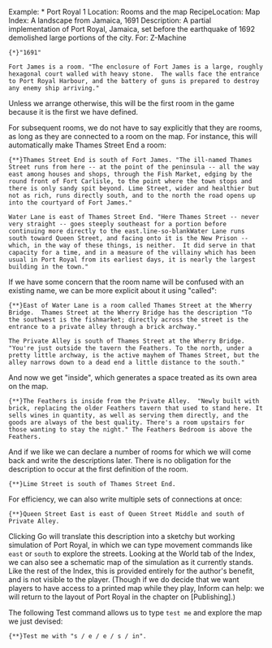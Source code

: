 Example: * Port Royal 1
Location: Rooms and the map
RecipeLocation: Map
Index: A landscape from Jamaica, 1691
Description: A partial implementation of Port Royal, Jamaica, set before the earthquake of 1692 demolished large portions of the city.
For: Z-Machine

  

``` inform7
{*}"1691"

Fort James is a room. "The enclosure of Fort James is a large, roughly hexagonal court walled with heavy stone.  The walls face the entrance to Port Royal Harbour, and the battery of guns is prepared to destroy any enemy ship arriving."
```

  
Unless we arrange otherwise, this will be the first room in the game because it is the first we have defined.

  
For subsequent rooms, we do not have to say explicitly that they are rooms, as long as they are connected to a room on the map. For instance, this will automatically make Thames Street End a room:

  

``` inform7
{**}Thames Street End is south of Fort James. "The ill-named Thames Street runs from here -- at the point of the peninsula -- all the way east among houses and shops, through the Fish Market, edging by the round front of Fort Carlisle, to the point where the town stops and there is only sandy spit beyond. Lime Street, wider and healthier but not as rich, runs directly south, and to the north the road opens up into the courtyard of Fort James."

Water Lane is east of Thames Street End. "Here Thames Street -- never very straight -- goes steeply southeast for a portion before continuing more directly to the east.line-so-blankWater Lane runs south toward Queen Street, and facing onto it is the New Prison -- which, in the way of these things, is neither.  It did serve in that capacity for a time, and in a measure of the villainy which has been usual in Port Royal from its earliest days, it is nearly the largest building in the town."
```

  
If we have some concern that the room name will be confused with an existing name, we can be more explicit about it using "called":

  

``` inform7
{**}East of Water Lane is a room called Thames Street at the Wherry Bridge.  Thames Street at the Wherry Bridge has the description "To the southwest is the fishmarket; directly across the street is the entrance to a private alley through a brick archway."

The Private Alley is south of Thames Street at the Wherry Bridge. "You're just outside the tavern the Feathers. To the north, under a pretty little archway, is the active mayhem of Thames Street, but the alley narrows down to a dead end a little distance to the south."
```

  
And now we get "inside", which generates a space treated as its own area on the map.

  

``` inform7
{**}The Feathers is inside from the Private Alley.  "Newly built with brick, replacing the older Feathers tavern that used to stand here. It sells wines in quantity, as well as serving them directly, and the goods are always of the best quality. There's a room upstairs for those wanting to stay the night." The Feathers Bedroom is above the Feathers.
```

  
And if we like we can declare a number of rooms for which we will come back and write the descriptions later. There is no obligation for the description to occur at the first definition of the room.

  

``` inform7
{**}Lime Street is south of Thames Street End.
```

  
For efficiency, we can also write multiple sets of connections at once:

  

``` inform7
{**}Queen Street East is east of Queen Street Middle and south of Private Alley.
```

  
Clicking Go will translate this description into a sketchy but working simulation of Port Royal, in which we can type movement commands like ``east`` or ``south`` to explore the streets. Looking at the World tab of the Index, we can also see a schematic map of the simulation as it currently stands. Like the rest of the Index, this is provided entirely for the author's benefit, and is not visible to the player. (Though if we do decide that we want players to have access to a printed map while they play, Inform can help: we will return to the layout of Port Royal in the chapter on [Publishing].)

  
The following Test command allows us to type ``test me`` and explore the map we just devised:

  

``` inform7
{**}Test me with "s / e / e / s / in".
```

